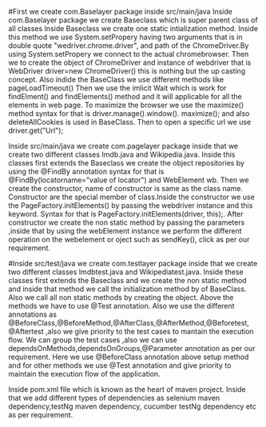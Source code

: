 #First we create com.Baselayer package inside src/main/java 
Inside com.Baselayer package we create Baseclass which is super parent class of all classes
 Inside Baseclass we create one static intialization method. 
Inside this method we use System.setPropery having two arguments that is in double quote "wedriver.chrome.driver",
 and path of the ChromeDriver.By using System.setPropery we connect to the actual chromebrowser. 
Then we to create the object of ChromeDriver and instance of webdriver that is WebDriver driver=new ChromeDriver()
 this is nothing but the up casting concept. Also indide the BaseClass we use different methods like pageLoadTimeout()
 Then we use the imlicit Wait which is work for findElment() and findElements() method and it will applicable for all the elements in web page. 
To maximize the browser we use the maximize() method syntax for that is driver.manage().window(). maximize(); and
 also deleteAllCookies is used in BaseClass. Then to open a specific url we use driver.get("Url");

Inside src/main/java we create com.pagelayer package inside that we create two different classes Imdb.java and Wikipedia.java.
Inside this classes first extends the Baseclass we create the object repositories by using the @FindBy annotation
 syntax for that is @FindBy(locatorname="value of locator") and WebElement wb. Then we create the constructor,
 name of constructor is same as the class name. Constructor are the special member of class.Inside the constructor
 we use the PageFactory.initElements() by passing the webdriver instance and this keyword. 
Syntax for that is PageFactory.initElements(driver, this);.
 After constructor we create the non static method by passing the parameters 
,inside that by using the webElement instance we perform the different operation on the 
webelement or oject such as sendKey(), click as per our requirement.

#Inside src/test/java we create com.testlayer package inside that we create
 two different classes Imdbtest.java and Wikipediatest.java. 
Inside these classes first extends the Baseclass and we create the non static method
 and inside that method we call the initialization method by of BaseClass.
 Also we call all non static methods by creating the object.
Above the methods we have to use @Test annotation. 
Also we use the different annotations as @BeforeClass,@BeforeMethod,@AfterClass,@AfterMethod,@Beforetest,
 @Aftertest ,also we give priority to the test cases to mantain the execution flow. 
We can group the test cases ,also we can use dependsOnMethods,dependsOnGroups,@Parameter annotation as per our requirement.
 Here we use @BeforeClass annotation above setup method and for other methods
 we use @Test annotation and give priority to maintain the execution flow of the application.

Inside pom.xml file which is known as the heart of maven project. 
Inside that we add different types of dependencies as selenium maven dependency,testNg maven dependency,
cucumber testNg dependency etc as per requirement.
